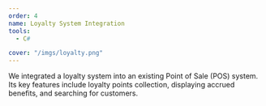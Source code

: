 ```yaml
---
order: 4
name: Loyalty System Integration
tools:
  - C#

cover: "/imgs/loyalty.png"
---
```

We integrated a loyalty system into an existing Point of Sale (POS) system. Its key features include loyalty points collection, displaying accrued benefits, and searching for customers.